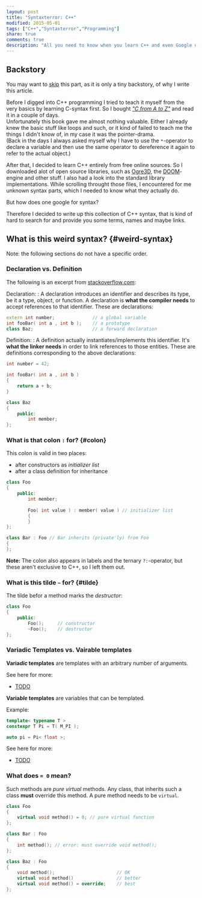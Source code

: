 ```yaml
---
layout: post
title: "Syntaxterror: C++"
modified: 2015-05-01
tags: ["C++","Syntaxterror","Programming"]
share: true
comments: true
description: "All you need to know when you learn C++ and even Google doesn't help you out."
---
```


## Backstory

You may want to [skip](#weird-syntax) this part, as it is only a tiny backstory, of why I write this article.

Before I digged into C++ programming I tried to teach it myself from the very basics by learning C-syntax first. So I bought [_"C from A to Z"_](http://openbook.rheinwerk-verlag.de/c_von_a_bis_z/) and read it in a couple of days.  
Unfortunately this book gave me almost nothing valuable. Either I already knew the basic stuff like loops and such, or it kind of failed to teach me the things I didn't know of, in my case it was the pointer-drama.  
(Back in the days I always asked myself why I have to use the `*`-operator to declare a variable and then use the same operator to dereference it again to refer to the actual object.)

After that, I decided to learn C++ entirely from free online sources. So I downloaded alot of open source libraries, such as [Ogre3D](), the [DOOM]()-engine and other stuff. I also had a look into the standard library implementations. While scrolling throught those files, I encountered for me unknown syntax parts, which I needed to know what they actually do.

But how does one google for syntax?

Therefore I decided to write up this collection of C++ syntax, that is kind of hard to search for and provide you some terms, names and maybe links.

## What is this weird syntax? {#weird-syntax}

Note: the following sections do not have a specific order.

### Declaration vs. Definition

The following is an excerpt from [stackoverflow.com](http://stackoverflow.com/a/1410632/3087952):

Declaration:
: A declaration introduces an identifier and describes its type, be it a type, object, or function. A declaration is **what the compiler needs** to accept references to that identifier. These are declarations:

  ~~~ cpp
  extern int number;              // a global variable
  int fooBar( int a , int b );    // a prototype
  class Baz;                      // a forward declaration
  ~~~

Definition:
: A definition actually instantiates/implements this identifier. It's **what the linker needs** in order to link references to those entities. These are definitions corresponding to the above declarations:

  ~~~ cpp
  int number = 42;

  int fooBar( int a , int b )
  {
      return a + b;
  }

  class Baz
  {
      public:
          int member;
  };
  ~~~

### What is that colon `:` for? {#colon}

This colon is valid in two places:

- after constructors as _initializer list_
- after a class definition for inheritance

~~~ cpp
class Foo
{
    public:
        int member;
        
        Foo( int value ) : member( value ) // initializer list
        {
        }
};

class Bar : Foo // Bar inherits (private'ly) from Foo
{
};
~~~

**Note:** The colon also appears in labels and the ternary `?:`-operator, but these aren't exclusive to C++, so I left them out.

### What is this tilde `~` for? {#tilde}

The tilde befor a method marks the *destructor*:

~~~ cpp
class Foo
{
    public:
        Foo();     // constructor
        ~Foo();    // destructor
};
~~~

### Variadic Templates vs. Vairable templates

**Varia*dic* templates** are templates with an arbitrary number of arguments.

See here for more:

- [TODO]()

**Varia*ble* templates** are variables that can be templated.

Example:

~~~ cpp
template< typename T >
constexpr T Pi = T( M_PI );

auto pi = Pi< float >;
~~~

See here for more:

- [TODO]()

### What does `= 0` mean?

Such methods are *pure virtual* methods. Any class, that inherits such a class **must** override this method. A pure method needs to be `virtual`.

~~~ cpp
class Foo
{
    virtual void method() = 0; // pure virtual function
};

class Bar : Foo
{
    int method(); // error: must override void method();
};

class Baz : Foo
{
    void method();                       // OK
    virtual void method()                // better
    virtual void method() = override;    // best
};
~~~























